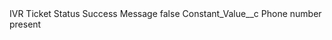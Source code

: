<?xml version="1.0" encoding="UTF-8"?>
<CustomMetadata xmlns="http://soap.sforce.com/2006/04/metadata" xmlns:xsi="http://www.w3.org/2001/XMLSchema-instance" xmlns:xsd="http://www.w3.org/2001/XMLSchema">
    <label>IVR Ticket Status Success Message</label>
    <protected>false</protected>
    <values>
        <field>Constant_Value__c</field>
        <value xsi:type="xsd:string">Phone number present</value>
    </values>
</CustomMetadata>
